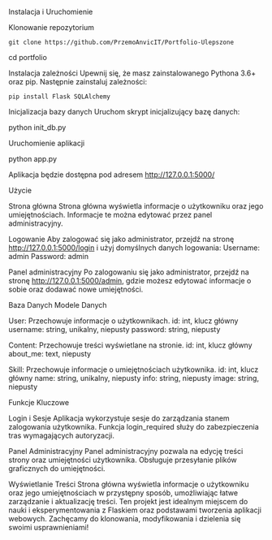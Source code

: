 Instalacja i Uruchomienie

Klonowanie repozytorium

    git clone https://github.com/PrzemoAnvicIT/Portfolio-Ulepszone

cd portfolio

Instalacja zależności
Upewnij się, że masz zainstalowanego Pythona 3.6+ oraz pip. Następnie zainstaluj zależności:
    
    pip install Flask SQLAlchemy

Inicjalizacja bazy danych
Uruchom skrypt inicjalizujący bazę danych:

python init_db.py

Uruchomienie aplikacji

python app.py

Aplikacja będzie dostępna pod adresem http://127.0.0.1:5000/


Użycie

Strona główna
Strona główna wyświetla informacje o użytkowniku oraz jego umiejętnościach. Informacje te można edytować przez panel administracyjny.

Logowanie
Aby zalogować się jako administrator, przejdź na stronę http://127.0.0.1:5000/login i użyj domyślnych danych logowania:
    Username: admin
    Password: admin

Panel administracyjny
Po zalogowaniu się jako administrator, przejdź na stronę http://127.0.0.1:5000/admin, gdzie możesz edytować informacje o sobie oraz dodawać nowe umiejętności.

Baza Danych
Modele Danych

User: Przechowuje informacje o użytkownikach.
    id: int, klucz główny
    username: string, unikalny, niepusty
    password: string, niepusty

Content: Przechowuje treści wyświetlane na stronie.
    id: int, klucz główny
    about_me: text, niepusty

Skill: Przechowuje informacje o umiejętnościach użytkownika.
    id: int, klucz główny
    name: string, unikalny, niepusty
    info: string, niepusty
    image: string, niepusty

Funkcje Kluczowe

Login i Sesje
Aplikacja wykorzystuje sesje do zarządzania stanem zalogowania użytkownika. Funkcja login_required służy do zabezpieczenia tras wymagających autoryzacji.

Panel Administracyjny
Panel administracyjny pozwala na edycję treści strony oraz umiejętności użytkownika. Obsługuje przesyłanie plików graficznych do umiejętności.

Wyświetlanie Treści
Strona główna wyświetla informacje o użytkowniku oraz jego umiejętnościach w przystępny sposób, umożliwiając łatwe zarządzanie i aktualizację treści.
Ten projekt jest idealnym miejscem do nauki i eksperymentowania z Flaskiem oraz podstawami tworzenia aplikacji webowych. Zachęcamy do klonowania, modyfikowania i dzielenia się swoimi usprawnieniami!
